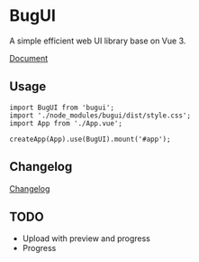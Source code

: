 # BugUI

A simple efficient web UI library base on Vue 3.

[Document](https://lgyin.github.io/bugui)

## Usage
```
import BugUI from 'bugui';
import './node_modules/bugui/dist/style.css';
import App from './App.vue';

createApp(App).use(BugUI).mount('#app');
```

## Changelog
[Changelog](https://lgyin.github.io/bugui/#Changelog)

## TODO
- Upload with preview and progress
- Progress
